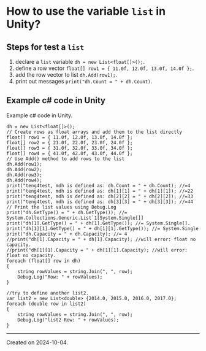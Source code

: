 # How to use the variable `list` in Unity?

## Steps for test a `list`

1. declare a `list` variable `dh = new List<float[]>();`.
1. define a row vector `float[] row1 = { 11.0f, 12.0f, 13.0f, 14.0f };`.
1. add the row vector to list `dh.Add(row1);`.
1. print out messages `print("dh.Count = " + dh.Count)`.

## Example c# code in Unity

Example c# code in Unity.

```
dh = new List<float[]>();
// Create rows as float arrays and add them to the list directly
float[] row1 = { 11.0f, 12.0f, 13.0f, 14.0f };
float[] row2 = { 21.0f, 22.0f, 23.0f, 24.0f };
float[] row3 = { 31.0f, 32.0f, 33.0f, 34.0f };
float[] row4 = { 41.0f, 42.0f, 43.0f, 44.0f };
// Use Add() method to add rows to the list
dh.Add(row1);
dh.Add(row2);
dh.Add(row3);
dh.Add(row4);
print("teng4test, mdh is defined as: dh.Count = " + dh.Count); //=4
print("teng4test, mdh is defined as: dh[1][1] = " + dh[1][1]); //=22
print("teng4test, mdh is defined as: dh[2][2] = " + dh[2][2]); //=33
print("teng4test, mdh is defined as: dh[3][3] = " + dh[3][3]); //=44
// Print the list values using Debug.Log
print("dh.GetType() = " + dh.GetType()); //= System.Collections.Generic.List`1[System.Single[]]
print("dh[1].GetType() = " + dh[1].GetType()); //= System.Single[].
print("dh[1][1].GetType() = " + dh[1][1].GetType()); //= System.Single
print("dh.Capacity = " + dh.Capacity); //= 4
//print("dh[1].Capacity = " + dh[1].Capacity); //will error: float no capacity.
//print("dh[1][1].Capacity = " + dh[1][1].Capacity); //will error: float no capacity.
foreach (float[] row in dh)
{
    string rowValues = string.Join(", ", row);
    Debug.Log("Row: " + rowValues);
}

//try to define another list2.
var list2 = new List<double> {2014.0, 2015.0, 2016.0, 2017.0};
foreach (double row in list2)
{
    string rowValues = string.Join(", ", row);
    Debug.Log("list2 Row: " + rowValues);
}
```

------
Created on 2024-10-04.
